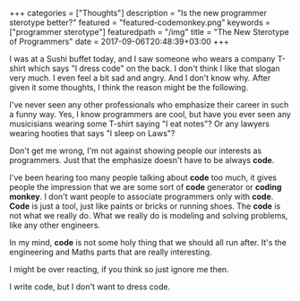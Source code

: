 +++
categories = ["Thoughts"]
description = "Is the new programmer sterotype better?"
featured = "featured-codemonkey.png"
keywords = ["programmer sterotype"]
featuredpath = "/img"
title = "The New Sterotype of Programmers"
date = 2017-09-06T20:48:39+03:00
+++

I was at a Sushi buffet today, and I saw someone who wears a company T-shirt which says "I dress code" on the back. I don't think I like that slogan very much. I even feel a bit sad and angry. And I don't know why.
After given it some thoughts, I think the reason might be the following.

I've never seen any other professionals who emphasize their career in such a funny way. Yes, I know programmers are cool, but have you ever seen any musicisians wearing some T-shirt saying "I eat notes"? Or any lawyers wearing hooties that says "I sleep on Laws"?

Don't get me wrong, I'm not against showing people our interests as programmers. Just that the emphasize doesn't have to be always **code**.

I've been hearing too many people talking about **code** too much, it gives people the impression that we are some sort of **code** generator or **coding monkey**. I don't want people to associate programmers only with **code**. **Code** is just a tool, just like paints or bricks or running shoes. The **code** is not what we really do. What we really do is modeling and solving problems, like any other engineers.

In my mind, **code** is not some holy thing that we should all run after. It's the engineering and Maths parts that are really interesting.

I might be over reacting, if you think so just ignore me then.

I write code, but I don't want to dress code.
